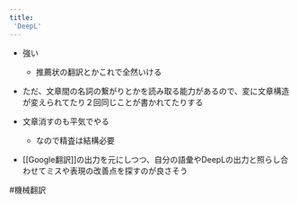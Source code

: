 ```yaml
---
title:
 'DeepL'
---
```


- 強い
    - 推薦状の翻訳とかこれで全然いける

- ただ、文章間の名詞の繋がりとかを読み取る能力があるので、変に文章構造が変えられてたり２回同じことが書かれてたりする
- 文章消すのも平気でやる
    - なので精査は結構必要

- [[Google翻訳]]の出力を元にしつつ、自分の語彙やDeepLの出力と照らし合わせてミスや表現の改善点を探すのが良さそう

#機械翻訳
